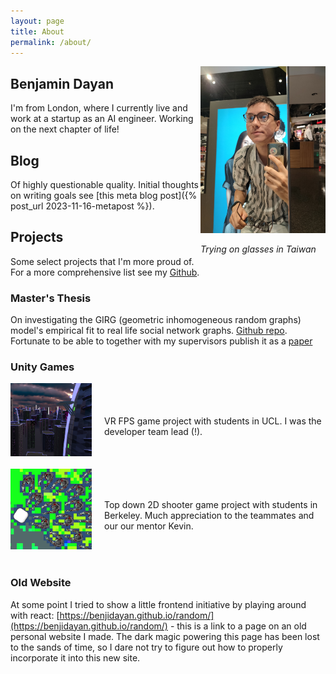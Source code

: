 ```yaml
---
layout: page
title: About
permalink: /about/
---
```


<div style="float: right;">
    <img src="/assets/images/trying_glasses.jpg" width="200">
    <p><em>Trying on glasses in Taiwan</em></p>
</div>

## Benjamin Dayan

<!-- ![](/assets/images/trying_glasses.jpg){: width="250" style="float: right;"}
*Trying on glasses in Taiwan* -->


I'm from London, where I currently live and work at a startup as an AI engineer. Working on the next chapter of life! 



## Blog
Of highly questionable quality. Initial thoughts on writing goals see [this meta blog post]({% post_url 2023-11-16-metapost %}).

<!-- ## Blog?
I haven't figured out what I'm doing with this "Blog". It may also serve as a personal website
Ideas I have:
- Keep site hosting on raspberry pi or move to github pages?
- Bring some of my old crappy javascript into the jekyll site?
- Set up live thermomemter on pi - display on site and or with a graph of recent temperatures
- Do a biweekly (?) blogging challenge to get a feel for it?
- Do a javascript project? -->

## Projects
Some select projects that I'm more proud of. For a more comprehensive list see my [Github](https://github.com/BenjiDayan).

### Master's Thesis

On investigating the GIRG (geometric inhomogeneous random graphs) model's empirical fit to real life social network graphs. [Github repo](https://github.com/BenjiDayan/GIRGs). Fortunate to be able to together with my supervisors publish it as a [paper](https://scholar.google.com/citations?view_op=view_citation&hl=en&user=xeSfmIIAAAAJ&citation_for_view=xeSfmIIAAAAJ:d1gkVwhDpl0C)

### Unity Games

<!-- [![CyberCityVR game](/assets/images/UCLVR_game_logo.png){: width="130" style="float: left;" padding="10px;"}](https://benjidayan.itch.io/cybercityvr) -->

<!-- [![CyberCityVR game](/assets/images/UCLVR_game_logo.png){: width="130"}](https://benjidayan.itch.io/cybercityvr)

VR FPS game project with students in UCL. I was the developer team lead (!). -->

<div style="display: flex; align-items: center;">
    <img src="/assets/images/UCLVR_game_logo.png" alt="Image Description" style="margin-right: 20px; margin-bottom: 20px" width="130">
    <p>VR FPS game project with students in UCL. I was the developer team lead (!).</p>
</div>

<!-- <br>
<br> -->

<!-- [![BigBangBlaster game](/assets/images/big_bang_blaster_logo.png){: width="130" style="float: left;" padding="10px;"}](https://kevponce4.itch.io/big-bang-blaster) -->

<!-- [![BigBangBlaster game](/assets/images/big_bang_blaster_logo.png){: width="130"}](https://kevponce4.itch.io/big-bang-blaster)

top down 2D shooter game project with students in Berkeley. Much appreciation to the teammates and our our mentor Kevin. -->

<div style="display: flex; align-items: center;">
    <img src="/assets/images/big_bang_blaster_logo.png" alt="BigBangBlaster game" style="margin-right: 20px; margin-bottom: 20px" width="130">
    <p>Top down 2D shooter game project with students in Berkeley. Much appreciation to the teammates and our our mentor Kevin.</p>
</div>


### Old Website


At some point I tried to show a little frontend initiative by playing around with react: [https://benjidayan.github.io/random/](https://benjidayan.github.io/random/) - this is a link to a page on an old personal website I made. The dark magic powering this page has been lost to the sands of time, so I dare not try to figure out how to properly incorporate it into this new site.

